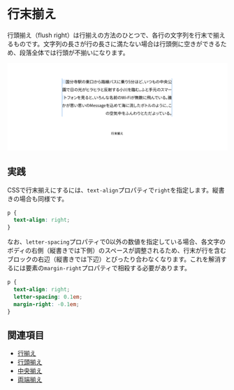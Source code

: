 # 行末揃え

行頭揃え（flush right）は行揃えの方法のひとつで、各行の文字列を行末で揃えるものです。文字列の長さが行の長さに満たない場合は行頭側に空きができるため、段落全体では行頭が不揃いになります。

![行末揃え](../images/flush-right.png)

## 実践

CSSで行末揃えにするには、`text-align`プロパティで`right`を指定します。縦書きの場合も同様です。

```css
p {
  text-align: right;
}
```

なお、`letter-spacing`プロパティで0以外の数値を指定している場合、各文字のボディの右側（縦書きでは下側）のスペースが調整されるため、行末が行を含むブロックの右辺（縦書きでは下辺）とぴったり合わなくなります。これを解消するには要素の`margin-right`プロパティで相殺する必要があります。

```css
p {
  text-align: right;
  letter-spacing: 0.1em;
  margin-right: -0.1em;
}
```

## 関連項目

- [行揃え](./text-alignment.md)
- [行頭揃え](./flush-left.md)
- [中央揃え](./centered.md)
- [両端揃え](./justified.md)
